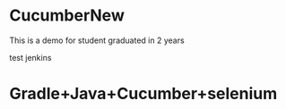 # CucumberNew

This is a demo for student graduated in 2 years


test jenkins


# Gradle+Java+Cucumber+selenium
